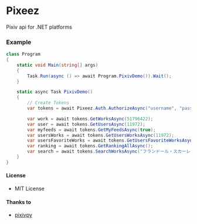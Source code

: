 ﻿# Pixeez

Pixiv api for .NET platforms

### Example

~~~cs
class Program
{
    static void Main(string[] args)
    {
        Task.Run(async () => await Program.PixivDemo()).Wait();
    }

    static async Task PixivDemo()
    {
        // Create Tokens
        var tokens = await Pixeez.Auth.AuthorizeAsync("username", "password");

        var work = await tokens.GetWorksAsync(51796422);
        var user = await tokens.GetUsersAsync(11972);
        var myfeeds = await tokens.GetMyFeedsAsync(true);
        var usersWorks = await tokens.GetUsersWorksAsync(11972);
        var usersFavoriteWorks = await tokens.GetUsersFavoriteWorksAsync(11972);
        var ranking = await tokens.GetRankingAllAsync();
        var search = await tokens.SearchWorksAsync("フランドール・スカーレット", mode: "tag");
    }
}
~~~

#### License

* MIT License

#### Thanks to

* [pixivpy](https://github.com/upbit/pixivpy)